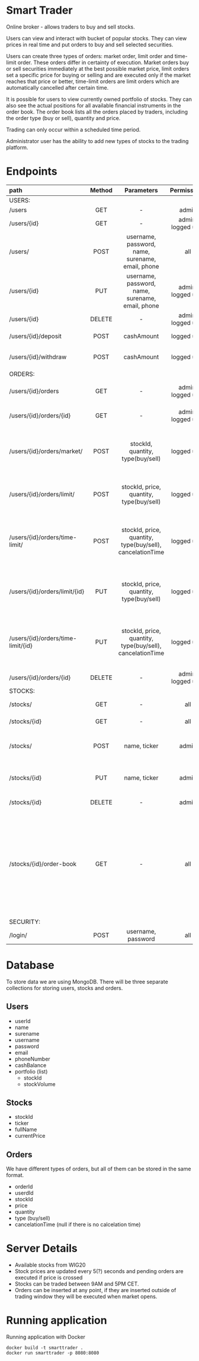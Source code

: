 # Smart Trader

Online broker - allows traders to buy and sell stocks. 

Users can view and interact with bucket of popular stocks. They can view prices in real time and put orders to buy and sell selected securities.

Users can create three types of orders: market order, limit order and time-limit order. These orders differ in certainty of execution. Market orders buy or sell securities immediately at the best possible market price, limit orders set a specific price for buying or selling and are executed only if the market reaches that price or better, time-limit orders are limit orders which are automatically cancelled after certain time.

It is possible for users to view currently owned portfolio of stocks. They can also see the actual positions for all available financial instruments in the order book. The order book lists all the orders placed by traders, including the order type (buy or sell), quantity and price.

Trading can only occur within a scheduled time period.

Administrator user has the ability to add new types of stocks to the trading platform.

# Endpoints
| path | Method | Parameters | Permissions | Description | 
| :--- | :---:  | :---:      | :---:       | :---:       |
| USERS: |
| /users | GET | - | admin | return all users |
| /users/{id} | GET | - | admin, logged user | return specific user |
| /users/ | POST | username, password, name, surename, email, phone | all | creates new user (account), all parameters required |
| /users/{id} | PUT | username, password, name, surename, email, phone  | admin, logged user | updates user details, all parameters optional |
| /users/{id} | DELETE | - | admin, logged user | removes user (account) |
| /users/{id}/deposit | POST | cashAmount | logged user | deposit money to account  |
| /users/{id}/withdraw | POST | cashAmount | logged user | withdraw money from account |
| ORDERS: |
| /users/{id}/orders | GET | - | admin, logged user | return all active orders of that user |
| /users/{id}/orders/{id} | GET | - | admin, logged user | return specific order of that user |
| /users/{id}/orders/market/ | POST | stockId, quantity, type(buy/sell) | logged user | creates market order, removed if not matched directly, all parameters required |
| /users/{id}/orders/limit/ | POST | stockId, price, quantity, type(buy/sell) | logged user | creates limit order with specified price, all parameters required |
| /users/{id}/orders/time-limit/ | POST | stockId, price, quantity, type(buy/sell), cancelationTime | logged user | creates limit order that will be cancelled after specified time, all parameters required |
| /users/{id}/orders/limit/{id} | PUT | stockId, price, quantity, type(buy/sell) | logged user | change price, quantity or type of the order, updated parameters are optional |
| /users/{id}/orders/time-limit/{id} | PUT | stockId, price, quantity, type(buy/sell), cancelationTime | logged user | change price, quantity, type or cancelationTime of the order, updated parameters are optional |
| /users/{id}/orders/{id} | DELETE | - | admin, logged user | cancel order |
| STOCKS: |
| /stocks/ | GET | - | all | return all available stocks |
| /stocks/{id} | GET | - | all | return specific stock |
| /stocks/ | POST | name, ticker | admin | add new stock to the market, all parameters required |
| /stocks/{id} | PUT | name, ticker | admin | update stock details, all parameters optional |
| /stocks/{id} | DELETE | - | admin | removes stock from the market |
| /stocks/{id}/order-book | GET | - | all | get all active orders for that stock, only information about price, quantity and type should be returned, orders with equal price are merged, orders are returned in increasing (price) order  |
| SECURITY: |
| /login/ | POST | username, password | all | user login |


# Database
To store data we are using MongoDB. There will be three separate collections for storing users, stocks and orders.

## Users
- userId
- name
- surename
- username
- password
- email
- phoneNumber
- cashBalance
- portfolio (list)
	- stockId
	- stockVolume

## Stocks
- stockId
- ticker
- fullName
- currentPrice

## Orders
We have different types of orders, but all of them can be stored in the same format.
- orderId
- userdId
- stockId
- price
- quantity
- type (buy/sell)
- cancelationTime (null if there is no calcelation time)


# Server Details
- Available stocks from WIG20
- Stock prices are updated every 5(?) seconds and pending orders are executed if price is crossed
- Stocks can be traded between 9AM and 5PM CET.
- Orders can be inserted at any point, if they are inserted outside of trading window they will be executed when market opens.

# Running application
Running application with Docker
```console
docker build -t smarttrader .
docker run smarttrader -p 8080:8080
```

